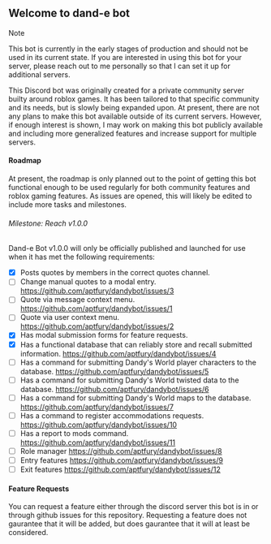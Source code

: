 ## Welcome to dand-e bot
> [!NOTE]
> This bot is currently in the early stages of production and should not be used in its current state. If you are interested in using this bot for your server, please reach out to me personally so that I can set it up for additional servers.

This Discord bot was originally created for a private community server builty around roblox games. It has been tailored to that specific community and its needs, but is slowly being expanded upon. At present, there are not any plans to make this bot available outside of its current servers. However, if enough interest is shown, I may work on making this bot publicly available and including more generalized features and increase support for multiple servers.

#### Roadmap
At present, the roadmap is only planned out to the point of getting this bot functional enough to be used regularly for both community features and roblox gaming features. As issues are opened, this will likely be edited to include more tasks and milestones.

###### Milestone: Reach v1.0.0
Dand-e Bot v1.0.0 will only be officially published and launched for use when it has met the following requirements:

- [x] Posts quotes by members in the correct quotes channel.
- [ ] Change manual quotes to a modal entry. https://github.com/aptfury/dandybot/issues/3
- [ ] Quote via message context menu. https://github.com/aptfury/dandybot/issues/1
- [ ] Quote via user context menu. https://github.com/aptfury/dandybot/issues/2
- [x] Has modal submission forms for feature requests.
- [x] Has a functional database that can reliably store and recall submitted information. https://github.com/aptfury/dandybot/issues/4
- [ ] Has a command for submitting Dandy's World player characters to the database. https://github.com/aptfury/dandybot/issues/5
- [ ] Has a command for submitting Dandy's World twisted data to the database. https://github.com/aptfury/dandybot/issues/6
- [ ] Has a command for submitting Dandy's World maps to the database. https://github.com/aptfury/dandybot/issues/7
- [ ] Has a command to register accommodations requests. https://github.com/aptfury/dandybot/issues/10
- [ ] Has a report to mods command. https://github.com/aptfury/dandybot/issues/11
- [ ] Role manager https://github.com/aptfury/dandybot/issues/8
- [ ] Entry features https://github.com/aptfury/dandybot/issues/9
- [ ] Exit features https://github.com/aptfury/dandybot/issues/12

#### Feature Requests
You can request a feature either through the discord server this bot is in or through github issues for this repository. Requesting a feature does not gaurantee that it will be added, but does gaurantee that it will at least be considered.
